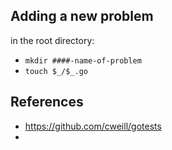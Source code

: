 




## Adding a new problem
in the root directory:
 - `mkdir ####-name-of-problem`
 - `touch $_/$_.go`


## References

 - https://github.com/cweill/gotests
 - 